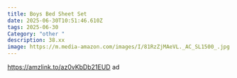 ```yaml
---
title: Boys Bed Sheet Set
date: 2025-06-30T10:51:46.610Z
tags: 2025-06-30
Category: "other "
description: 38.xx
image: https://m.media-amazon.com/images/I/81RzZjMAeVL._AC_SL1500_.jpg
---
```

https://amzlink.to/az0vKbDb21EUD ad